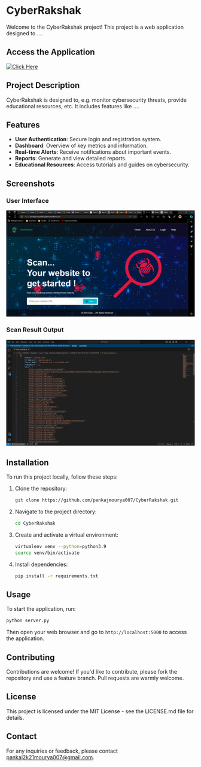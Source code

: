 
# CyberRakshak

Welcome to the CyberRakshak project! This project is a web application designed to ....

## Access the Application

[![Click Here](https://img.shields.io/badge/Click%20Here-Visit%20the%20App-blue)](https://pankajmourya007.pythonanywhere.com/)

## Project Description

CyberRakshak is designed to, e.g. monitor cybersecurity threats, provide educational resources, etc. It includes features like ....

## Features

- **User Authentication**: Secure login and registration system.
- **Dashboard**: Overview of key metrics and information.
- **Real-time Alerts**: Receive notifications about important events.
- **Reports**: Generate and view detailed reports.
- **Educational Resources**: Access tutorials and guides on cybersecurity.

## Screenshots

### User Interface
![User Interface](static/images/ui_screenshot.png)

### Scan Result Output
![Scan Result Output](static/images/output_screenshot.png)

## Installation

To run this project locally, follow these steps:

1. Clone the repository:
   ```bash
   git clone https://github.com/pankajmourya007/CyberRakshak.git
   ```

2. Navigate to the project directory:
   ```bash
   cd CyberRakshak
   ```

3. Create and activate a virtual environment:
   ```bash
   virtualenv venv --python=python3.9
   source venv/bin/activate
   ```

4. Install dependencies:
   ```bash
   pip install -r requirements.txt
   ```

## Usage

To start the application, run:
```bash
python server.py
```
Then open your web browser and go to `http://localhost:5000` to access the application.


## Contributing

Contributions are welcome! If you'd like to contribute, please fork the repository and use a feature branch. Pull requests are warmly welcome.

## License

This project is licensed under the MIT License - see the LICENSE.md file for details.

## Contact

For any inquiries or feedback, please contact pankaj2k21mourya007@gmail.com.
